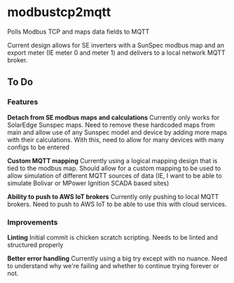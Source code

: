 # modbustcp2mqtt
Polls Modbus TCP and maps data fields to MQTT

Current design allows for SE inverters with a SunSpec modbus map and an export meter (IE meter 0 and meter 1) and delivers to a local network MQTT broker.

## To Do

### Features

**Detach from SE modbus maps and calculations** Currently only works for SolarEdge Sunspec maps. Need to remove these hardcoded maps from main and allow use of any Sunspec model and device by adding more maps with their calculations. With this, need to allow for many devices with many configs to be entered

**Custom MQTT mapping** Currently using a logical mapping design that is tied to the modbus map. Should allow for a custom mapping to be used to allow simulation of different MQTT sources of data (IE, I want to be able to simulate Bolivar or MPower Ignition SCADA based sites)

**Ability to push to AWS IoT brokers** Currently only pushing to local MQTT brokers. Need to push to AWS IoT to be able to use this with cloud services.

### Improvements

**Linting** Initial commit is chicken scratch scripting. Needs to be linted and structured properly

**Better error handling** Currently using a big try except with no nuance. Need to understand why we're failing and whether to continue trying forever or not.